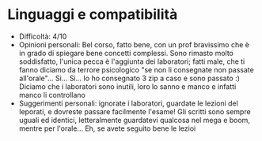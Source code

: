 # Linguaggi e compatibilità
- Difficoltà: 4/10
- Opinioni personali: Bel corso, fatto bene, con un prof bravissimo che è 
in grado di spiegare bene concetti complessi. Sono rimasto molto 
soddisfatto, l'unica pecca è l'aggiunta dei laboratori; fatti male, che ti 
fanno diciamo da terrore psicologico "se non li consegnate non passate 
all'orale"... Si... Si... Io ho consegnato 3 zip a caso e sono passato :) 
Diciamo che i laboratori sono inutili, loro lo sanno e manco e infatti 
manco li controllano
- Suggerimenti personali: ignorate i laboratori, guardate le lezioni del 
leporati, e dovreste passare facilmente l'esame! Gli scritti sono sempre 
uguali ed identici, letteralmente guardatevi qualcosa nel mega e boom, 
mentre per l'orale... Eh, se avete seguito bene le lezioi 
